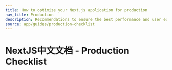 ```yaml
---
title: How to optimize your Next.js application for production
nav_title: Production
description: Recommendations to ensure the best performance and user experience before taking your Next.js application to production.
source: app/guides/production-checklist
---
```


# NextJS中文文档 - Production Checklist
